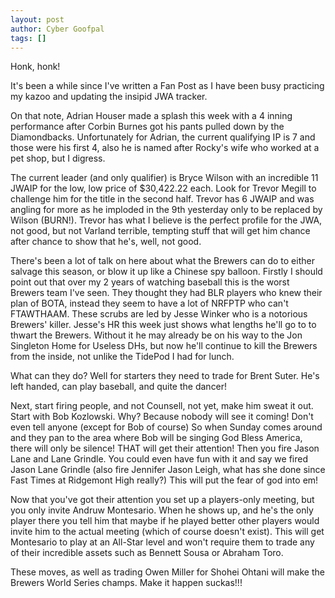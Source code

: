 ```yaml
---
layout: post
author: Cyber Goofpal
tags: []
---
```


Honk, honk!

It's been a while since I've written a Fan Post as I have been busy practicing my kazoo and updating the insipid JWA tracker.

On that note, Adrian Houser made a splash this week with a 4 inning performance after Corbin Burnes got his pants pulled down by the Diamondbacks. Unfortunately for Adrian, the current qualifying IP is 7 and those were his first 4, also he is named after Rocky's wife who worked at a pet shop, but I digress.

The current leader (and only qualifier) is Bryce Wilson with an incredible 11 JWAIP for the low, low price of $30,422.22 each. Look for Trevor Megill to challenge him for the title in the second half. Trevor has 6 JWAIP and was angling for more as he imploded in the 9th yesterday only to be replaced by Wilson (BURN!). Trevor has what I believe is the perfect profile for the JWA, not good, but not Varland terrible, tempting stuff that will get him chance after chance to show that he's, well, not good.

There's been a lot of talk on here about what the Brewers can do to either salvage this season, or blow it up like a Chinese spy balloon. Firstly I should point out that over my 2 years of watching baseball this is the worst Brewers team I've seen. They thought they had BLR players who knew their plan of BOTA, instead they seem to have a lot of NRFPTP who can't FTAWTHAAM. These scrubs are led by Jesse Winker who is a notorious Brewers' killer. Jesse's HR this week just shows what lengths he'll go to to thwart the Brewers. Without it he may already be on his way to the Jon Singleton Home for Useless DHs, but now he'll continue to kill the Brewers from the inside, not unlike the TidePod I had for lunch.

What can they do? Well for starters they need to trade for Brent Suter. He's left handed, can play baseball, and quite the dancer!

Next, start firing people, and not Counsell, not yet, make him sweat it out. Start with Bob Kozlowski. Why? Because nobody will see it coming! Don't even tell anyone (except for Bob of course) So when Sunday comes around and they pan to the area where Bob will be singing God Bless America, there will only be silence! THAT will get their attention! Then you fire Jason Lane and Lane Grindle. You could even have fun with it and say we fired Jason Lane Grindle (also fire Jennifer Jason Leigh, what has she done since Fast Times at Ridgemont High really?) This will put the fear of god into em!

Now that you've got their attention you set up a players-only meeting, but you only invite Andruw Montesario. When he shows up, and he's the only player there you tell him that maybe if he played better other players would invite him to the actual meeting (which of course doesn't exist). This will get Montesario to play at an All-Star level and won't require them to trade any of their incredible assets such as Bennett Sousa or Abraham Toro.

These moves, as well as trading Owen Miller for Shohei Ohtani will make the Brewers World Series champs. Make it happen suckas!!!
